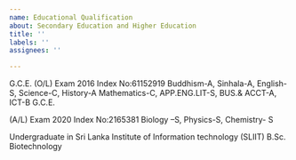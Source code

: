 ```yaml
---
name: Educational Qualification
about: Secondary Education and Higher Education
title: ''
labels: ''
assignees: ''

---
```


G.C.E. (O/L) Exam  2016 Index No:61152919
 Buddhism-A, Sinhala-A, English-S, Science-C, History-A Mathematics-C, APP.ENG.LIT-S, BUS.& ACCT-A, 
 ICT-B G.C.E.

 (A/L) Exam 2020 Index No:2165381
 Biology –S, Physics-S, Chemistry- S   

 Undergraduate in Sri Lanka Institute of Information technology (SLIIT) B.Sc. Biotechnology
